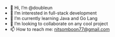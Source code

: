 - 👋 Hi, I’m @doubleun
- 👀 I’m interested in full-stack development
- 🌱 I’m currently learning Java and Go Lang
- 💞️ I’m looking to collaborate on any cool project
- 📫 How to reach me: nitsomboon77@gmail.com
